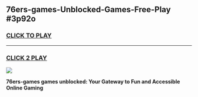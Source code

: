 
## 76ers-games-Unblocked-Games-Free-Play #3p92o
<h3>
<a href="https://us.freeplayer.one?title=76ers-games&ref=9M">CLICK TO PLAY</a></h3>
<hr>

<h3>
<a href="https://us.freeplayer.one?title=76ers-games&ref=9M">CLICK 2 PLAY</a>
  
</h3>

<a href="https://us.freeplayer.one?title=76ers-games&ref=9M"><img src="https://clearcache.store/games.png"></a>


**76ers-games games unblocked: Your Gateway to Fun and Accessible Online Gaming**
